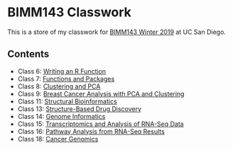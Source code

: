# BIMM143 Classwork

This is a store of my classwork for [BIMM143 Winter 2019](https://bioboot.github.io/bimm143_W19/) at UC San Diego.

## Contents
- Class 6: [Writing an R Function](https://github.com/karenli23/bimm143/blob/master/class06/class06.md)
- Class 7: [Functions and Packages](https://github.com/karenli23/bimm143/blob/master/class07/Class_7.md)
- Class 8: [Clustering and PCA](https://github.com/karenli23/bimm143/blob/master/class08/class_8.md)
- Class 9: [Breast Cancer Analysis with PCA and Clustering](https://github.com/karenli23/bimm143/blob/master/class09/class09.md)
- Class 11: [Structural Bioinformatics](https://github.com/karenli23/bimm143/blob/master/class11/Class11.md) 
- Class 13: [Structure-Based Drug Discovery](https://github.com/karenli23/bimm143/blob/master/class11/Class11.md)
- Class 14: [Genome Informatics](https://github.com/karenli23/bimm143/blob/master/class14/Class_14.md)
- Class 15: [Transcriptomics and Analysis of RNA-Seq Data](https://github.com/karenli23/bimm143/blob/master/class15/class15.md)
- Class 16: [Pathway Analysis from RNA-Seq Results](https://github.com/karenli23/bimm143/blob/master/class16/class16.md)
- Class 18: [Cancer Genomics](https://github.com/karenli23/bimm143/blob/master/class18/class18.md)
